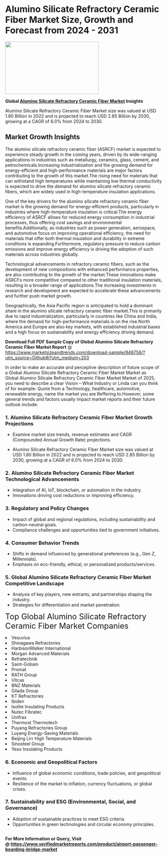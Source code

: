 <H1>Alumino Silicate Refractory Ceramic Fiber Market Size, Growth and Forecast from 2024 - 2031</H1><img class="aligncenter size-medium wp-image-584254" src="https://thirdeyenews.in/wp-content/uploads/2024/09/Global-Market-Research-300x168.jpeg" alt="" width="300" height="168" /><p><strong>Global&nbsp;<a href="https://www.marketsizeandtrends.com/download-sample/848758/?utm_source=Github8j?utm_medium=203">Alumino Silicate Refractory Ceramic Fiber Market</a> Insights</strong></p><p>Alumino Silicate Refractory Ceramic Fiber Market size was valued at USD 1.80 Billion in 2022 and is projected to reach USD 2.85 Billion by 2030, growing at a CAGR of 6.0% from 2024 to 2030.</p><p><h2>Market Growth Insights</h2> <p>The alumino silicate refractory ceramic fiber (ASRCF) market is expected to experience steady growth in the coming years, driven by its wide-ranging applications in industries such as metallurgy, ceramics, glass, cement, and petrochemicals.Increasing industrialization and the growing demand for energy-efficient and high-performance materials are major factors contributing to the growth of this market.The rising need for materials that can withstand high temperatures while maintaining low thermal conductivity is expected to drive the demand for alumino silicate refractory ceramic fibers, which are widely used in high-temperature insulation applications.</p> <p></p> <p>One of the key drivers for the alumino silicate refractory ceramic fiber market is the growing demand for energy-efficient products, particularly in industries where high-temperature insulation is critical.The energy efficiency of ASRCF allows for reduced energy consumption in industrial processes, thus offering cost savings and environmental benefits.Additionally, as industries such as power generation, aerospace, and automotive focus on improving operational efficiency, the need for materials that offer both thermal insulation and durability in extreme conditions is expanding.Furthermore, regulatory pressure to reduce carbon emissions and improve energy efficiency is driving the adoption of such materials across industries globally.</p> <p>Technological advancements in refractory ceramic fibers, such as the development of new compositions with enhanced performance properties, are also contributing to the growth of the market.These innovations make ASRCFs more competitive compared to other traditional insulation materials, resulting in a broader range of applications.The increasing investments in research and development are expected to accelerate these advancements and further push market growth.</p> <p>Geographically, the Asia Pacific region is anticipated to hold a dominant share in the alumino silicate refractory ceramic fiber market.This is primarily due to rapid industrialization, particularly in countries like China and India, where the demand for high-performance materials is on the rise.North America and Europe are also key markets, with established industrial bases and a high focus on sustainability and energy efficiency driving demand.</p> <p></p><p><span class=""><strong>Download Full PDF Sample Copy of Global Alumino Silicate Refractory Ceramic Fiber Market Report</strong> @ <a href="https://www.marketsizeandtrends.com/download-sample/848758/?utm_source=Github8j?utm_medium=203" target="_blank">https://www.marketsizeandtrends.com/download-sample/848758/?utm_source=Github8j?utm_medium=203</a></span></p><p>In order to make an accurate and perceptive description of future scope of a Global&nbsp;Alumino Silicate Refractory Ceramic Fiber Market Market as Global&nbsp;Alumino Silicate Refractory Ceramic Fiber Market Market of 2025, you need to describe a clear Vision &ndash; What Industry or Linda can you think of for example: Quote from a Technology, healthcare, automotive, renewable energy, name the market you are Reffering to.However, some general trends and factors usually impact market reports and their future outlook include:</p><h3>1.&nbsp;<strong>Alumino Silicate Refractory Ceramic Fiber Market Growth Projections</strong></h3><ul><li>Examine market size trends, revenue estimates and CAGR (Compounded Annual Growth Rate) projections.</li><li><p>Alumino Silicate Refractory Ceramic Fiber Market size was valued at USD 1.80 Billion in 2022 and is projected to reach USD 2.85 Billion by 2030, growing at a CAGR of 6.0% from 2024 to 2030.</p></li></ul><h3>2.&nbsp;<strong>Alumino Silicate Refractory Ceramic Fiber Market Technological Advancements</strong></h3><ul><li>Integration of AI, IoT, blockchain, or automation in the industry.</li><li>Innovations driving cost reductions or improving efficiency.</li></ul><h3>3.&nbsp;<strong>Regulatory and Policy Changes</strong></h3><ul><li>Impact of global and regional regulations, including sustainability and carbon-neutral goals.</li><li>Compliance challenges and opportunities tied to government initiatives.</li></ul><h3>4.&nbsp;<strong>Consumer Behavior Trends</strong></h3><ul><li>Shifts in demand influenced by generational preferences (e.g., Gen Z, Millennials).</li><li>Emphasis on eco-friendly, ethical, or personalized products/services.</li></ul><h3>5.&nbsp;<strong>Global Alumino Silicate Refractory Ceramic Fiber Market Competitive Landscape</strong></h3><ul><li>Analysis of key players, new entrants, and partnerships shaping the industry.</li><li>Strategies for differentiation and market penetration.</li></ul><p data-pm-slice="1 1 []"><span style="color: inherit; font-family: inherit; font-size: 25px;">Top Global Alumino Silicate Refractory Ceramic Fiber Market Companies</span></p><div class="" data-test-id=""><p><li>Vesuvius</li><li> Shinagawa Refractories</li><li> HarbisonWalker International</li><li> Morgan Advanced Materials</li><li> Refratechnik</li><li> Saint-Gobain</li><li> Promat</li><li> RATH Group</li><li> Vitcas</li><li> BNZ Materials</li><li> Gilada Group</li><li> KT Refractories</li><li> Ibiden</li><li> Isolite Insulating Products</li><li> Nutec Fibratec</li><li> Unifrax</li><li> Thermost Thermotech</li><li> Puyang Refractories Group</li><li> Luyang Energy-Saving Materials</li><li> Beijing Lirr High Temperature Materials</li><li> Sinosteel Group</li><li> Yeso Insulating Products</li></p></div><h3>6.&nbsp;<strong>Economic and Geopolitical Factors</strong></h3><ul><li>Influence of global economic conditions, trade policies, and geopolitical events.</li><li>Resilience of the market to inflation, currency fluctuations, or global crises.</li></ul><h3>7.&nbsp;<strong>Sustainability and ESG (Environmental, Social, and Governance)</strong></h3><ul><li>Adoption of sustainable practices to meet ESG criteria.</li><li>Opportunities in green technologies and circular economy principles.</li></ul><h2><strong style="font-size: 14px;">For More Information or Query, Visit @&nbsp;</strong><a style="background-color: #ffffff; font-size: 14px;" href="https://www.marketsizeandtrends.com/report/alumino-silicate-refractory-ceramic-fiber-market/" target="_blank">https://www.verifiedmarketreports.com/product/airport-passenger-boarding-bridge-market</a></h2>